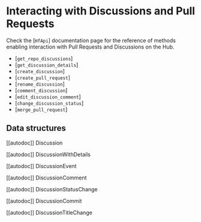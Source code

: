 <!--⚠️ Note that this file is in Markdown but contains specific syntax for our doc-builder (similar to MDX) that may not be
rendered properly in your Markdown viewer.
-->

# Interacting with Discussions and Pull Requests

Check the [`HfApi`] documentation page for the reference of methods enabling
interaction with Pull Requests and Discussions on the Hub.

- [`get_repo_discussions`]
- [`get_discussion_details`]
- [`create_discussion`]
- [`create_pull_request`]
- [`rename_discussion`]
- [`comment_discussion`]
- [`edit_discussion_comment`]
- [`change_discussion_status`]
- [`merge_pull_request`]

## Data structures

[[autodoc]] Discussion

[[autodoc]] DiscussionWithDetails

[[autodoc]] DiscussionEvent

[[autodoc]] DiscussionComment

[[autodoc]] DiscussionStatusChange

[[autodoc]] DiscussionCommit

[[autodoc]] DiscussionTitleChange
